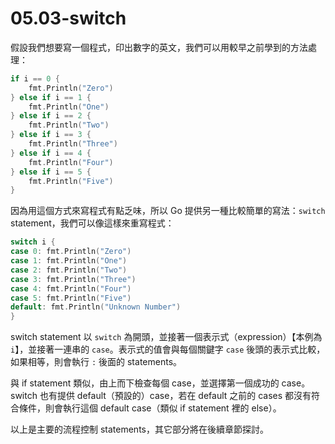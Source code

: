 # 05.03-switch

假設我們想要寫一個程式，印出數字的英文，我們可以用較早之前學到的方法處理：

```go
if i == 0 { 
    fmt.Println("Zero") 
} else if i == 1 {
    fmt.Println("One")
} else if i == 2 {
    fmt.Println("Two")
} else if i == 3 {
    fmt.Println("Three")
} else if i == 4 { 
    fmt.Println("Four")
} else if i == 5 {
    fmt.Println("Five")
}
```

因為用這個方式來寫程式有點乏味，所以 Go 提供另一種比較簡單的寫法：`switch` statement，我們可以像這樣來重寫程式：

```go
switch i {
case 0: fmt.Println("Zero")
case 1: fmt.Println("One")
case 2: fmt.Println("Two")
case 3: fmt.Println("Three")
case 4: fmt.Println("Four")
case 5: fmt.Println("Five")
default: fmt.Println("Unknown Number")
}
```

switch statement 以 `switch` 為開頭，並接著一個表示式（expression）【本例為 `i`】，並接著一連串的 `case`。表示式的值會與每個關鍵字 `case` 後頭的表示式比較，如果相等，則會執行 `:` 後面的 statements。

與 if statement 類似，由上而下檢查每個 case，並選擇第一個成功的 case。switch 也有提供 default（預設的）case，若在 default 之前的 cases 都沒有符合條件，則會執行這個 default case（類似 if statement 裡的 else）。

以上是主要的流程控制 statements，其它部分將在後續章節探討。
